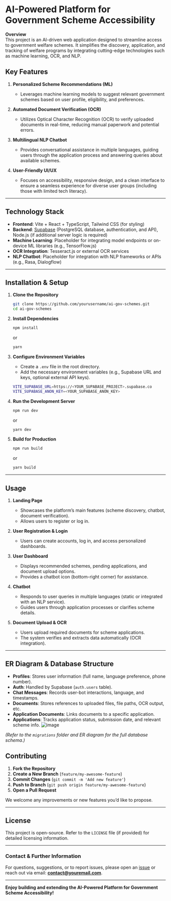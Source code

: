 
# AI-Powered Platform for Government Scheme Accessibility

**Overview**  
This project is an AI-driven web application designed to streamline access to government welfare schemes. It simplifies the discovery, application, and tracking of welfare programs by integrating cutting-edge technologies such as machine learning, OCR, and NLP.

## Key Features

1. **Personalized Scheme Recommendations (ML)**
   - Leverages machine learning models to suggest relevant government schemes based on user profile, eligibility, and preferences.

2. **Automated Document Verification (OCR)**
   - Utilizes Optical Character Recognition (OCR) to verify uploaded documents in real-time, reducing manual paperwork and potential errors.

3. **Multilingual NLP Chatbot**
   - Provides conversational assistance in multiple languages, guiding users through the application process and answering queries about available schemes.

4. **User-Friendly UI/UX**
   - Focuses on accessibility, responsive design, and a clean interface to ensure a seamless experience for diverse user groups (including those with limited tech literacy).

---

## Technology Stack

- **Frontend**: Vite + React + TypeScript, Tailwind CSS (for styling)
- **Backend**: [Supabase](https://supabase.com/) (PostgreSQL database, authentication, and API), Node.js (if additional server logic is required)
- **Machine Learning**: Placeholder for integrating model endpoints or on-device ML libraries (e.g., TensorFlow.js)
- **OCR Integration**: Tesseract.js or external OCR services
- **NLP Chatbot**: Placeholder for integration with NLP frameworks or APIs (e.g., Rasa, Dialogflow)

---

## Installation & Setup

1. **Clone the Repository**  
   ```bash
   git clone https://github.com/yourusername/ai-gov-schemes.git
   cd ai-gov-schemes
   ```

2. **Install Dependencies**  
   ```bash
   npm install
   ```
   or
   ```bash
   yarn
   ```

3. **Configure Environment Variables**  
   - Create a `.env` file in the root directory.
   - Add the necessary environment variables (e.g., Supabase URL and keys, optional external API keys).
   ```bash
   VITE_SUPABASE_URL=https://<YOUR_SUPABASE_PROJECT>.supabase.co
   VITE_SUPABASE_ANON_KEY=<YOUR_SUPABASE_ANON_KEY>
   ```

4. **Run the Development Server**  
   ```bash
   npm run dev
   ```
   or
   ```bash
   yarn dev
   ```

5. **Build for Production**  
   ```bash
   npm run build
   ```
   or
   ```bash
   yarn build
   ```

---

## Usage

1. **Landing Page**  
   - Showcases the platform’s main features (scheme discovery, chatbot, document verification).
   - Allows users to register or log in.

2. **User Registration & Login**  
   - Users can create accounts, log in, and access personalized dashboards.

3. **User Dashboard**  
   - Displays recommended schemes, pending applications, and document upload options.
   - Provides a chatbot icon (bottom-right corner) for assistance.

4. **Chatbot**  
   - Responds to user queries in multiple languages (static or integrated with an NLP service).
   - Guides users through application processes or clarifies scheme details.

5. **Document Upload & OCR**  
   - Users upload required documents for scheme applications.
   - The system verifies and extracts data automatically (OCR integration).

---

## ER Diagram & Database Structure

- **Profiles**: Stores user information (full name, language preference, phone number).  
- **Auth**: Handled by Supabase (`auth.users` table).  
- **Chat Messages**: Records user-bot interactions, language, and timestamps.  
- **Documents**: Stores references to uploaded files, file paths, OCR output, etc.  
- **Application Documents**: Links documents to a specific application.  
- **Applications**: Tracks application status, submission date, and relevant scheme info.
![image](https://github.com/user-attachments/assets/a0b4c3f9-1756-4f20-ba37-1ab5c5ab6835)

*(Refer to the `migrations` folder and ER diagram for the full database schema.)*

## Contributing

1. **Fork the Repository**  
2. **Create a New Branch** (`feature/my-awesome-feature`)  
3. **Commit Changes** (`git commit -m 'Add new feature'`)  
4. **Push to Branch** (`git push origin feature/my-awesome-feature`)  
5. **Open a Pull Request**

We welcome any improvements or new features you’d like to propose.

---

## License

This project is open-source. Refer to the `LICENSE` file (if provided) for detailed licensing information.

---

### Contact & Further Information

For questions, suggestions, or to report issues, please open an [issue](https://github.com/yourusername/ai-gov-schemes/issues) or reach out via email: **contact@youremail.com**.

---

**Enjoy building and extending the AI-Powered Platform for Government Scheme Accessibility!**
